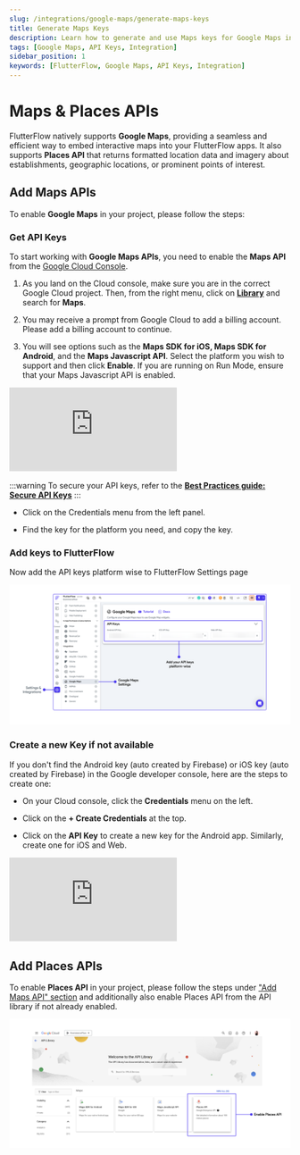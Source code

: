 ```yaml
---
slug: /integrations/google-maps/generate-maps-keys
title: Generate Maps Keys
description: Learn how to generate and use Maps keys for Google Maps integration in your FlutterFlow app.
tags: [Google Maps, API Keys, Integration]
sidebar_position: 1
keywords: [FlutterFlow, Google Maps, API Keys, Integration]
---
```


# Maps & Places APIs

FlutterFlow natively supports **Google Maps**, providing a seamless and efficient way to embed
interactive maps into your FlutterFlow apps. It also supports **Places API** that returns formatted location data and imagery about establishments, geographic locations, or prominent points of interest.

## Add Maps APIs

To enable **Google Maps** in your project, please follow the steps:

### Get API Keys

To start working with **Google Maps APIs**, you need to enable the **Maps API** from the [Google
Cloud Console](https://console.cloud.google.com/).

1. As you land on the Cloud console, make sure you are in the correct Google Cloud project. Then,
  from the right menu, click on [**Library**](https://console.cloud.google.com/apis/library) and
  search for **Maps**.

2. You may receive a prompt from Google Cloud to add a billing account. Please add a billing account
  to continue.

3. You will see options such as the **Maps SDK for iOS, Maps SDK for Android**, and the **Maps
  Javascript API**. Select the platform you wish to support and then click **Enable**.
  If you are running on Run Mode, ensure that your Maps Javascript API is enabled.

<div class="video-container"><iframe src="https://www.loom.
com/embed/b1f6d8ddcc44492a92f833dafa619ec0" frameborder="0" allow="accelerometer; autoplay; clipboard-write; encrypted-media; gyroscope; picture-in-picture; web-share" referrerpolicy="strict-origin-when-cross-origin" allowfullscreen></iframe></div>
<p></p>

:::warning
To secure your API keys, refer to the 
[**Best Practices guide: Secure API Keys**](../../google-cloud/secure-keys)
:::

- Click on the Credentials menu from the left panel.

- Find the key for the platform you need, and copy the key.

### Add keys to FlutterFlow

Now add the API keys platform wise to FlutterFlow Settings page

![g-maps-settings.png](../imgs/g-maps-settings.png)

### Create a new Key if not available

If you don't find the Android key (auto created by Firebase) or iOS key (auto created by
Firebase) in the Google developer console, here are the steps to create one:

- On your Cloud console, click the **Credentials** menu on the left.

- Click on the **+ Create Credentials** at the top.

- Click on the **API Key** to create a new key for the Android app. Similarly, create one for
  iOS and Web.

<div class="video-container"><iframe src="https://www.loom.
com/embed/2c644aa950c44f76b19c6787784cf3b5?sid=3e22206e-4b4b-4734-b842-0c644d32f344" frameborder="0" allow="accelerometer; autoplay; clipboard-write; encrypted-media; gyroscope; picture-in-picture; web-share" referrerpolicy="strict-origin-when-cross-origin" allowfullscreen></iframe></div>


## Add Places APIs

To enable **Places API** in your project, please follow the steps under 
["Add Maps API" section](#add-maps-apis) and additionally also enable Places API from the API 
library if not 
already enabled. 

![places-api.png](imgs/places-api.png)


